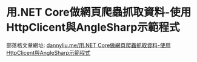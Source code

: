 # 用.NET Core做網頁爬蟲抓取資料-使用HttpClicent與AngleSharp示範程式
部落格文章網址: [dannyliu.me/用.NET Core做網頁爬蟲抓取資料-使用HttpClicent與AngleSharp示範程式](https://dannyliu.me/%e7%94%a8-net-core%e5%81%9a%e7%b6%b2%e9%a0%81%e7%88%ac%e8%9f%b2%e6%8a%93%e5%8f%96%e8%b3%87%e6%96%99-%e4%bd%bf%e7%94%a8httpclicent%e8%88%87anglesharp/)
